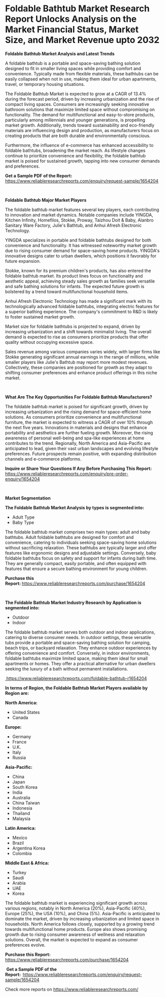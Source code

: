 <p><h1>Foldable Bathtub Market Research Report Unlocks Analysis on the Market Financial Status, Market Size, and Market Revenue upto 2032</h1></p><p><strong>Foldable Bathtub Market Analysis and Latest Trends</strong></p>
<p><p>A foldable bathtub is a portable and space-saving bathing solution designed to fit in smaller living spaces while providing comfort and convenience. Typically made from flexible materials, these bathtubs can be easily collapsed when not in use, making them ideal for urban apartments, travel, or temporary housing situations.</p><p>The Foldable Bathtub Market is expected to grow at a CAGR of 13.4% during the forecast period, driven by increasing urbanization and the rise of compact living spaces. Consumers are increasingly seeking innovative bathroom solutions that maximize limited space without compromising on functionality. The demand for multifunctional and easy-to-store products, particularly among millennials and younger generations, is propelling market growth. Additionally, trends toward sustainability and eco-friendly materials are influencing design and production, as manufacturers focus on creating products that are both durable and environmentally conscious.</p><p>Furthermore, the influence of e-commerce has enhanced accessibility to foldable bathtubs, broadening the market reach. As lifestyle changes continue to prioritize convenience and flexibility, the foldable bathtub market is poised for sustained growth, tapping into new consumer demands and preferences.</p></p>
<p><strong>Get a Sample PDF of the Report:&nbsp;</strong> <a href="https://www.reliableresearchreports.com/enquiry/request-sample/1654204?utm_campaign=2227&utm_medium=2&utm_source=Github&utm_content=ia&utm_term=08022025&utm_id=foldable-bathtub">https://www.reliableresearchreports.com/enquiry/request-sample/1654204</a></p>
<p>&nbsp;</p>
<p><strong>Foldable Bathtub Major Market Players</strong></p>
<p><p>The foldable bathtub market features several key players, each contributing to innovation and market dynamics. Notable companies include YINGDA, Kitchen Infinity, Homefilos, Stokke, Proway, Taizhou Doit & Baby, Alanbro Sanitary Ware Factory, Julie's Bathtub, and Anhui Afresh Electronic Technology.</p><p>YINGDA specializes in portable and foldable bathtubs designed for both convenience and functionality. It has witnessed noteworthy market growth due to rising consumer demand for space-saving home products. YINGDA's innovative designs cater to urban dwellers, which positions it favorably for future expansion.</p><p>Stokke, known for its premium children's products, has also entered the foldable bathtub market. Its product lines focus on functionality and aesthetic appeal, achieving steady sales growth as families seek versatile and safe bathing solutions for infants. The expected future growth is bolstered by a trend toward multifunctional household items.</p><p>Anhui Afresh Electronic Technology has made a significant mark with its technologically advanced foldable bathtubs, integrating electric features for a superior bathing experience. The company's commitment to R&D is likely to foster sustained market growth. </p><p>Market size for foldable bathtubs is projected to expand, driven by increasing urbanization and a shift towards minimalist living. The overall demand is expected to rise as consumers prioritize products that offer quality without occupying excessive space. </p><p>Sales revenue among various companies varies widely, with larger firms like Stokke generating significant annual earnings in the range of millions, while smaller players like Julie's Bathtub may report more modest revenues. Collectively, these companies are positioned for growth as they adapt to shifting consumer preferences and enhance product offerings in this niche market.</p></p>
<p>&nbsp;</p>
<p><strong>What Are The Key Opportunities For Foldable Bathtub Manufacturers?</strong></p>
<p><p>The foldable bathtub market is poised for significant growth, driven by increasing urbanization and the rising demand for space-efficient home solutions. As consumers prioritize convenience and multifunctional furniture, the market is expected to witness a CAGR of over 10% through the next five years. Innovations in materials and designs that enhance portability and aesthetics are further fueling growth. Moreover, the rising awareness of personal well-being and spa-like experiences at home contributes to the trend. Regionally, North America and Asia-Pacific are anticipated to lead, given their vast urban landscapes and evolving lifestyle preferences. Future prospects remain positive, with expanding distribution channels and e-commerce platforms.</p></p>
<p><strong>Inquire or Share Your Questions If Any Before Purchasing This Report:</strong> <a href="https://www.reliableresearchreports.com/enquiry/pre-order-enquiry/1654204?utm_campaign=2227&utm_medium=2&utm_source=Github&utm_content=ia&utm_term=08022025&utm_id=foldable-bathtub">https://www.reliableresearchreports.com/enquiry/pre-order-enquiry/1654204</a></p>
<p>&nbsp;</p>
<p><strong>Market Segmentation</strong></p>
<p><strong>The Foldable Bathtub Market Analysis by types is segmented into:</strong></p>
<p><ul><li>Adult Type</li><li>Baby Type</li></ul></p>
<p><p>The foldable bathtub market comprises two main types: adult and baby bathtubs. Adult foldable bathtubs are designed for comfort and convenience, catering to individuals seeking space-saving home solutions without sacrificing relaxation. These bathtubs are typically larger and offer features like ergonomic designs and adjustable settings. Conversely, baby foldable bathtubs focus on safety and support for infants during bath time. They are generally compact, easily portable, and often equipped with features that ensure a secure bathing environment for young children.</p></p>
<p><strong>Purchase this Report:&nbsp;</strong><a href="https://www.reliableresearchreports.com/purchase/1654204?utm_campaign=2227&utm_medium=2&utm_source=Github&utm_content=ia&utm_term=08022025&utm_id=foldable-bathtub">https://www.reliableresearchreports.com/purchase/1654204</a></p>
<p>&nbsp;</p>
<p><strong>The Foldable Bathtub Market Industry Research by Application is segmented into:</strong></p>
<p><ul><li>Outdoor</li><li>Indoor</li></ul></p>
<p><p>The foldable bathtub market serves both outdoor and indoor applications, catering to diverse consumer needs. In outdoor settings, these versatile tubs provide a portable and space-saving bathing solution for camping, beach trips, or backyard relaxation. They enhance outdoor experiences by offering convenience and comfort. Conversely, in indoor environments, foldable bathtubs maximize limited space, making them ideal for small apartments or homes. They offer a practical alternative for urban dwellers seeking the luxury of a bath without permanent installations.</p></p>
<p><a href="https://www.reliableresearchreports.com/foldable-bathtub-r1654204?utm_campaign=2227&utm_medium=2&utm_source=Github&utm_content=ia&utm_term=08022025&utm_id=foldable-bathtub">&nbsp;https://www.reliableresearchreports.com/foldable-bathtub-r1654204</a></p>
<p><strong>In terms of Region, the Foldable Bathtub Market Players available by Region are:</strong></p>
<p>
    <p> <strong> North America: </strong>
        <ul>
            <li>United States</li>
            <li>Canada</li>
        </ul>
        </p> 
    <p> <strong> Europe: </strong>
        <ul>
            <li>Germany</li>
            <li>France</li>
            <li>U.K.</li>
            <li>Italy</li>
            <li>Russia</li>
        </ul>
        </p> 
    <p> <strong> Asia-Pacific: </strong>
        <ul>
            <li>China</li>
            <li>Japan</li>
            <li>South Korea</li>
            <li>India</li>
            <li>Australia</li>
            <li>China Taiwan</li>
            <li>Indonesia</li>
            <li>Thailand</li>
            <li>Malaysia</li>
        </ul>
        </p> 
    <p> <strong> Latin America: </strong>
        <ul>
            <li>Mexico</li>
            <li>Brazil</li>
            <li>Argentina Korea</li>
            <li>Colombia</li>
        </ul>
        </p> 
    <p> <strong> Middle East & Africa: </strong>
        <ul>
            <li>Turkey</li>
            <li>Saudi</li>
            <li>Arabia</li>
            <li>UAE</li>
            <li>Korea</li>
        </ul>
    </p>
    </p>
<p><p>The foldable bathtub market is experiencing significant growth across various regions, notably in North America (20%), Asia-Pacific (40%), Europe (25%), the USA (10%), and China (5%). Asia-Pacific is anticipated to dominate the market, driven by increasing urbanization and limited space in households. North America follows closely, supported by a growing trend towards multifunctional home products. Europe also shows promising growth due to rising consumer awareness of wellness and relaxation solutions. Overall, the market is expected to expand as consumer preferences evolve.</p></p>
<p><strong>Purchase this Report: </strong><a href="https://www.reliableresearchreports.com/purchase/1654204?utm_campaign=2227&utm_medium=2&utm_source=Github&utm_content=ia&utm_term=08022025&utm_id=foldable-bathtub">https://www.reliableresearchreports.com/purchase/1654204</a></p>
<p>&nbsp;<strong>Get a Sample PDF of the Report:&nbsp;&nbsp;</strong><a href="https://www.reliableresearchreports.com/enquiry/request-sample/1654204?utm_campaign=2227&utm_medium=2&utm_source=Github&utm_content=ia&utm_term=08022025&utm_id=foldable-bathtub">https://www.reliableresearchreports.com/enquiry/request-sample/1654204</a></p>
<p><strong></strong></p>
<p>Check more reports on <a href="https://www.reliableresearchreports.com/?utm_campaign=2227&utm_medium=2&utm_source=Github&utm_content=ia&utm_term=08022025&utm_id=foldable-bathtub">https://www.reliableresearchreports.com/</a></p>